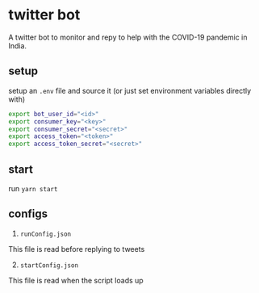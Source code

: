 # twitter bot

A twitter bot to monitor and repy to help with the COVID-19 pandemic in India.

## setup

setup an `.env` file and source it (or just set environment variables directly with)

```bash
export bot_user_id="<id>"
export consumer_key="<key>"
export consumer_secret="<secret>"
export access_token="<token>"
export access_token_secret="<secret>"
```

## start

run `yarn start`

## configs

1. `runConfig.json`

This file is read before replying to tweets

2. `startConfig.json`

This file is read when the script loads up
